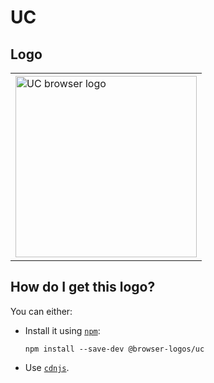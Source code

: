 # UC

## Logo

<table>
    <tr height=300>
        <td>
            <a href="https://github.com/alrra/browser-logos/tree/3f4b4d648fbd5dc452ef6d979cf58f980346ce08/src/uc">
                <img width=290 src="https://raw.githubusercontent.com/alrra/browser-logos/3f4b4d648fbd5dc452ef6d979cf58f980346ce08/src/uc/uc_512x512.png" alt="UC browser logo">
            </a>
        </td>
    </tr>
</table>

## How do I get this logo?

You can either:

* Install it using [`npm`][npm]:

  `npm install --save-dev @browser-logos/uc`

* Use [`cdnjs`][cdnjs].

<!-- Link labels: -->

[cdnjs]: https://cdnjs.com/libraries/browser-logos
[npm]: https://www.npmjs.com/

